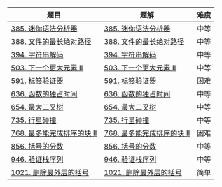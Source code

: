 | 题目                                                         | 题解                                                         | 难度 |
| ------------------------------------------------------------ | ------------------------------------------------------------ | ---- |
| [385. 迷你语法分析器](https://leetcode-cn.com/problems/mini-parser/) | [385. 迷你语法分析器](https://github.com/ZonzeeLi/LeetCode/blob/master/index/381-390/385.%20%E8%BF%B7%E4%BD%A0%E8%AF%AD%E6%B3%95%E5%88%86%E6%9E%90%E5%99%A8.md) | 中等 |
| [388. 文件的最长绝对路径](https://leetcode-cn.com/problems/longest-absolute-file-path/) | [388. 文件的最长绝对路径](https://github.com/ZonzeeLi/LeetCode/blob/master/index/381-390/388.%20%E6%96%87%E4%BB%B6%E7%9A%84%E6%9C%80%E9%95%BF%E7%BB%9D%E5%AF%B9%E8%B7%AF%E5%BE%84.md) | 中等 |
| [394. 字符串解码](https://leetcode.cn/problems/decode-string/) | [394. 字符串解码](https://github.com/ZonzeeLi/LeetCode/blob/master/index/391-400/394.%20%E5%AD%97%E7%AC%A6%E4%B8%B2%E8%A7%A3%E7%A0%81.md) | 中等 |
| [503. 下一个更大元素 II](https://leetcode.cn/problems/next-greater-element-ii/) | [503. 下一个更大元素 II](https://github.com/ZonzeeLi/LeetCode/blob/master/index/501-510/503.%20%E4%B8%8B%E4%B8%80%E4%B8%AA%E6%9B%B4%E5%A4%A7%E5%85%83%E7%B4%A0%20II.md) | 中等 |
| [591. 标签验证器](https://leetcode-cn.com/problems/tag-validator/) | [591. 标签验证器](https://github.com/ZonzeeLi/LeetCode/blob/master/index/591-600/591.%20%E6%A0%87%E7%AD%BE%E9%AA%8C%E8%AF%81%E5%99%A8.md) | 困难 |
| [636. 函数的独占时间](https://leetcode.cn/problems/exclusive-time-of-functions/) | [636. 函数的独占时间](https://github.com/ZonzeeLi/LeetCode/blob/master/index/631-640/636.%20%E5%87%BD%E6%95%B0%E7%9A%84%E7%8B%AC%E5%8D%A0%E6%97%B6%E9%97%B4.md) | 中等 |
| [654. 最大二叉树](https://leetcode.cn/problems/maximum-binary-tree/) | [654. 最大二叉树](https://github.com/ZonzeeLi/LeetCode/blob/master/index/651-660/654.%20%E6%9C%80%E5%A4%A7%E4%BA%8C%E5%8F%89%E6%A0%91.md) | 中等 |
| [735. 行星碰撞](https://leetcode.cn/problems/asteroid-collision/) | [735. 行星碰撞](https://github.com/ZonzeeLi/LeetCode/blob/master/index/731-740/735.%20行星碰撞.md) | 中等 |
| [768. 最多能完成排序的块 II](https://leetcode.cn/problems/max-chunks-to-make-sorted-ii/) | [768. 最多能完成排序的块 II](https://github.com/ZonzeeLi/LeetCode/blob/master/index/761-770/768.%20%E6%9C%80%E5%A4%9A%E8%83%BD%E5%AE%8C%E6%88%90%E6%8E%92%E5%BA%8F%E7%9A%84%E5%9D%97%20II.md) | 困难 |
| [856. 括号的分数](https://leetcode.cn/problems/score-of-parentheses/) | [856. 括号的分数](https://github.com/ZonzeeLi/LeetCode/blob/master/index/851-860/856.%20%E6%8B%AC%E5%8F%B7%E7%9A%84%E5%88%86%E6%95%B0.md)                                                             | 中等 |
| [946. 验证栈序列](https://leetcode.cn/problems/validate-stack-sequences/) | [946. 验证栈序列](https://github.com/ZonzeeLi/LeetCode/blob/master/index/941-950/946.%20%E9%AA%8C%E8%AF%81%E6%A0%88%E5%BA%8F%E5%88%97.md) | 中等 |
| [1021. 删除最外层的括号](https://leetcode.cn/problems/remove-outermost-parentheses/) | [1021. 删除最外层的括号](https://github.com/ZonzeeLi/LeetCode/blob/master/index/1021-1030/1021.%20%E5%88%A0%E9%99%A4%E6%9C%80%E5%A4%96%E5%B1%82%E7%9A%84%E6%8B%AC%E5%8F%B7.md) | 简单 |

